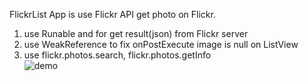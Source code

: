 FlickrList App is use Flickr API get photo on Flickr. 
1. use Runable and for get result(json) from Flickr server
2. use WeakReference to fix onPostExecute image is null on ListView
3. use flickr.photos.search, flickr.photos.getInfo
<br><img src="https://i.imgur.com/BjRePeY.gif" alt="demo"/>
